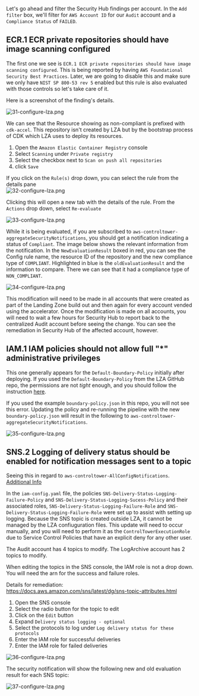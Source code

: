Let's go ahead and filter the Security Hub findings per account.  In the `Add filter` box, we'll filter for 
`AWS Account ID` for our `Audit` account and a `Compliance Status` of `FAILED`.



## ECR.1 ECR private repositories should have image scanning configured
The first one we see is `ECR.1 ECR private repositories should have image scanning configured`.  This is being reported
by having `AWS Foundational Security Best Practices`.  Later, we are going to disable this and make sure we only have
`NIST SP 800-53 rev 5` enabled but this rule is also evaluated with those controls so let's take care of it.

Here is a screenshot of the finding's details.

![31-configure-lza.png](images%2F31-configure-lza.png)    
   
   
We can see that the Resource showing as non-compliant is prefixed with `cdk-accel`.  This repository isn't created by
LZA but by the bootstrap process of CDK which LZA uses to deploy its resources.  

1. Open the `Amazon Elastic Container Registry` console
2. Select `Scanning` under `Private registry`
3. Select the checkbox next to `Scan on push all repositories`
4. click `Save`


If you click on the `Rule(s)` drop down, you can select the rule from the details pane    
![32-configure-lza.png](images%2F32-configure-lza.png)    
    
Clicking this will open a new tab with the details of the rule.  From the `Actions` drop down, select `Re-evaluate`
    
![33-configure-lza.png](images%2F33-configure-lza.png)    
    
While it is being evaluated, if you are subscribed to `aws-controltower-aggregateSecurityNotifications`, you should get 
a notification indicating a status of `Compliant`.  The image below shows the relevant information from the notification.
In the  `NewEvaluationResult` boxed in red, you can see the Config rule name, the resource ID of the repository and
the new compliance type of `COMPLIANT`. Highlighted in blue is the `oldEvaluationResult` and the information to compare. 
There we can see that it had a compliance type of `NON_COMPLIANT`.
    
![34-configure-lza.png](images%2F34-configure-lza.png)    
    
This modification will need to be made in all accounts that were created as part of the Landing Zone build out and then again
for every account vended using the accelerator.  Once the modification is made on all accounts, you will need to wait a few hours for Security Hub
to report back to the centralized Audit account before seeing the change.  You can see the remediation in Security Hub
of the affected account, however.


## IAM.1 IAM policies should not allow full "*" administrative privileges

This one generally appears for the `Default-Boundary-Policy` initially after deploying.  If you used the `Default-Boundary-Policy`
from the LZA GitHub repo, the permissions are not _tight_ enough, and you should follow the instruction [here](https://docs.aws.amazon.com/IAM/latest/UserGuide/reference_policies_examples_iam_mfa-selfmanage.html).

If you used the example `boundary-policy.json` in this repo, you will not see this error. Updating the policy and re-running
the pipeline with the new `boundary-policy.json` will result in the following to `aws-controltower-aggregateSecurityNotifications`.


![35-configure-lza.png](images%2F35-configure-lza.png)

## SNS.2 Logging of delivery status should be enabled for notification messages sent to a topic
Seeing this in regard to `aws-controltower-AllConfigNotifications`. [Additional Info](https://docs.aws.amazon.com/securityhub/latest/userguide/sns-controls.html#sns-2)

In the `iam-config.yaml` file, the policies `SNS-Delivery-Status-Logging-Failure-Policy` and `SNS-Delivery-Status-Logging-Sucess-Policy`
and their associated roles, `SNS-Delivery-Status-Logging-Failure-Role` and `SNS-Delivery-Status-Logging-Failure-Role` were set up
to assist with setting up logging.  Because the SNS topic is created outside LZA, it cannot be managed by the LZA
confiuguration files.  This update will need to occur manually, and you will need to perform it as the `ControlTowerExecutionRole`
due to Service Control Policies that have an explicit deny for any other user.

The Audit account has 4 topics to modify.
The LogArchive account has 2 topics to modify.

When editing the topics in the SNS console, the IAM role is not a drop down.  You will need the arn for the success
and failure roles.

Details for remediation:    
https://docs.aws.amazon.com/sns/latest/dg/sns-topic-attributes.html

1. Open the SNS console
2. Select the radio button for the topic to edit
3. Click on the `Edit` button
4. Expand `Delivery status logging - optional`
5. Select the protocols to log under `Log delivery status for these protocols`
6. Enter the IAM role for successful deliveries
7. Enter the IAM role for failed deliveries

![36-configure-lza.png](images%2F36-configure-lza.png)    
    
The security notification will show the following new and old evaluation result for each SNS topic:
    
![37-configure-lza.png](images%2F37-configure-lza.png)    


